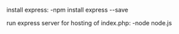install express:
-npm install express --save

run express server for hosting of index.php:
-node node.js

